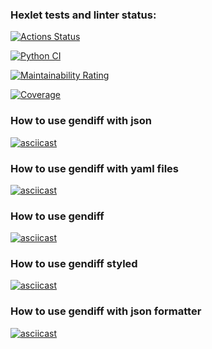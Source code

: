 ### Hexlet tests and linter status:
[![Actions Status](https://github.com/igorK1977/python-project-50/actions/workflows/hexlet-check.yml/badge.svg)](https://github.com/igorK1977/python-project-50/actions)

[![Python CI](https://github.com/igorK1977/python-project-50/actions/workflows/pyci.yml/badge.svg)](https://github.com/igorK1977/python-project-50/actions/workflows/pyci.yml)

[![Maintainability Rating](https://sonarcloud.io/api/project_badges/measure?project=igorK1977_python-project-50&metric=sqale_rating)](https://sonarcloud.io/summary/new_code?id=igorK1977_python-project-50)

[![Coverage](https://sonarcloud.io/api/project_badges/measure?project=igorK1977_python-project-50&metric=coverage)](https://sonarcloud.io/summary/new_code?id=igorK1977_python-project-50)

### How to use gendiff with json
[![asciicast](https://asciinema.org/a/OvmIBCS7lgeWKU0mRs6OhMtUK.svg)](https://asciinema.org/a/OvmIBCS7lgeWKU0mRs6OhMtUK)

### How to use gendiff with yaml files
[![asciicast](https://asciinema.org/a/jiUbCjuQs7Yve0oqHimf07lI1.svg)](https://asciinema.org/a/jiUbCjuQs7Yve0oqHimf07lI1)

### How to use gendiff
[![asciicast](https://asciinema.org/a/IR3Lu0viVglUMoi7mkVRyeHMt.svg)](https://asciinema.org/a/IR3Lu0viVglUMoi7mkVRyeHMt)

### How to use gendiff styled
[![asciicast](https://asciinema.org/a/lOrPCOqRvJ6rY99l2awDRaZWE.svg)](https://asciinema.org/a/lOrPCOqRvJ6rY99l2awDRaZWE)

### How to use gendiff with json formatter
[![asciicast](https://asciinema.org/a/yhQi5ubO92qCwb9WONw81Tgme.svg)](https://asciinema.org/a/yhQi5ubO92qCwb9WONw81Tgme)